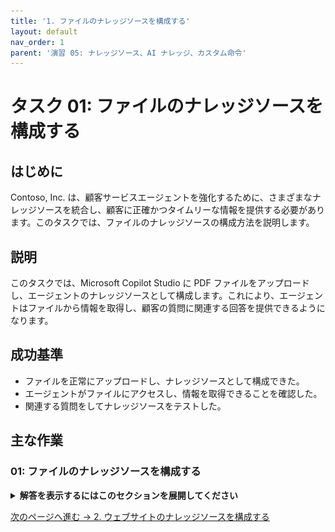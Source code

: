 ```yaml
---
title: '1. ファイルのナレッジソースを構成する'
layout: default
nav_order: 1
parent: '演習 05: ナレッジソース、AI ナレッジ、カスタム命令'
---
```


# タスク 01: ファイルのナレッジソースを構成する

## はじめに

Contoso, Inc. は、顧客サービスエージェントを強化するために、さまざまなナレッジソースを統合し、顧客に正確かつタイムリーな情報を提供する必要があります。このタスクでは、ファイルのナレッジソースの構成方法を説明します。

## 説明

このタスクでは、Microsoft Copilot Studio に PDF ファイルをアップロードし、エージェントのナレッジソースとして構成します。これにより、エージェントはファイルから情報を取得し、顧客の質問に関連する回答を提供できるようになります。

## 成功基準

- ファイルを正常にアップロードし、ナレッジソースとして構成できた。
- エージェントがファイルにアクセスし、情報を取得できることを確認した。
- 関連する質問をしてナレッジソースをテストした。

## 主な作業

### 01: ファイルのナレッジソースを構成する

<details markdown="block">
  <summary><strong>解答を表示するにはこのセクションを展開してください</strong></summary>

{: .warning }
> ラボの最初に .zip ファイルを使って事前構築済み Copilot ソリューションをインポートした場合は、ここから手順を進めてください。

1. 上部バーの **ナレッジ** を選択します。

	![uz4mbmpc.jpg](../../media/uz4mbmpc.jpg)

	{: .note }
	> 作成時にナレッジソースとして追加されたウェブサイトが表示されます。
	>
	> - **[https://learn.microsoft.com/ja-jp/microsoft-copilot-studio/](https://learn.microsoft.com/ja-jp/microsoft-copilot-studio/)**
	> - **[https://www.microsoft.com/ja-jp/microsoft-copilot/](https://www.microsoft.com/ja-jp/microsoft-copilot/)**

1. 新しいタブを開き、`https://servicetrust.microsoft.com/DocumentPage/7adf2d9e-d7b5-4e71-bad8-713e6a183cf3` にアクセスします。

1. **ダウンロード** を選択します。

	![ugs3c1wg.jpg](../../media/ugs3c1wg.jpg)

1. Copilot Studio のタブに戻ります。

</details>

[次のページへ進む → 2. ウェブサイトのナレッジソースを構成する](0502.md)

